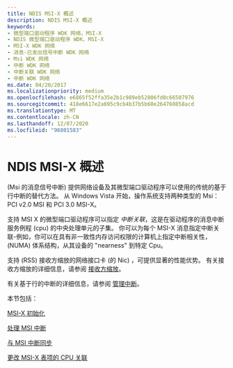 ```yaml
---
title: NDIS MSI-X 概述
description: NDIS MSI-X 概述
keywords:
- 微型端口驱动程序 WDK 网络，MSI-X
- NDIS 微型端口驱动程序 WDK、MSI-X
- MSI-X WDK 网络
- 消息-已发出信号中断 WDK 网络
- Msi WDK 网络
- 中断 WDK 网络
- 中断关联 WDK 网络
- 中断 WDK 网络
ms.date: 04/20/2017
ms.localizationpriority: medium
ms.openlocfilehash: e6865f52ffa35e2b1c989eb52806fd0c66507976
ms.sourcegitcommit: 418e6617e2a695c9cb4b37b5b60e264760858acd
ms.translationtype: MT
ms.contentlocale: zh-CN
ms.lasthandoff: 12/07/2020
ms.locfileid: "96801583"
---
```

# <a name="overview-of-ndis-msi-x"></a>NDIS MSI-X 概述





 (Msi 的消息信号中断) 提供网络设备及其微型端口驱动程序可以使用的传统的基于行中断的替代方法。 从 Windows Vista 开始，操作系统支持两种类型的 Msi： PCI v2.0 MSI 和 PCI 3.0 MSI-X。

支持 MSI X 的微型端口驱动程序可以指定 *中断关联*，这是在驱动程序的消息中断服务例程 (cpu) 的中央处理单元的子集。 你可以为每个 MSI-X 消息指定中断关联-例如，你可以在具有非一致性内存访问权限的计算机上指定中断相关性， (NUMA) 体系结构，从其设备的 "nearness" 到特定 Cpu。

支持 (RSS) 接收方缩放的网络接口卡 (的 Nic) ，可提供显著的性能优势。 有关接收方缩放的详细信息，请参阅 [接收方缩放](./receive-side-scaling-version-2-rssv2-.md)。

有关基于行的中断的详细信息，请参阅 [管理中断](registering-and-deregistering-interrupts.md)。

本节包括：

[MSI-X 初始化](msi-x-initialization.md)

[处理 MSI 中断](handling-an-msi-interrupt.md)

[与 MSI 中断同步](synchronizing-with-an-msi-interrupt.md)

[更改 MSI-X 表项的 CPU 关联](changing-the-cpu-affinity-of-msi-x-table-entries.md)

 

